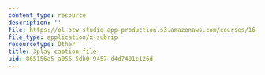 ```yaml
---
content_type: resource
description: ''
file: https://ol-ocw-studio-app-production.s3.amazonaws.com/courses/16-660j-introduction-to-lean-six-sigma-methods-january-iap-2012/865156a5a0565db09457d4d7401c126d_u3Umk_2PVuw.vtt
file_type: application/x-subrip
resourcetype: Other
title: 3play caption file
uid: 865156a5-a056-5db0-9457-d4d7401c126d
---
```


